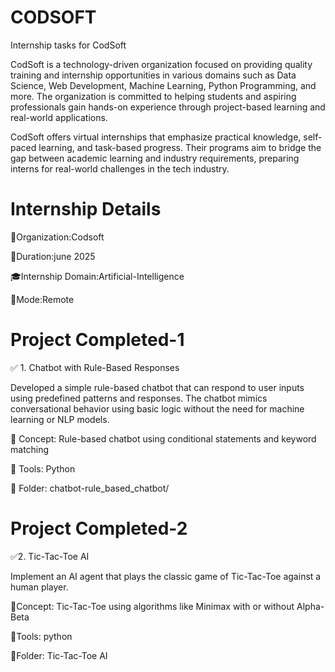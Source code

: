 # CODSOFT
Internship tasks for CodSoft

CodSoft is a technology-driven organization focused on providing quality training and internship opportunities in various domains such as Data Science, Web Development, Machine Learning, Python Programming, and more. The organization is committed to helping students and aspiring professionals gain hands-on experience through project-based learning and real-world applications.

CodSoft offers virtual internships that emphasize practical knowledge, self-paced learning, and task-based progress. Their programs aim to bridge the gap between academic learning and industry requirements, preparing interns for real-world challenges in the tech industry.
# Internship Details
💼Organization:Codsoft

📅Duration:june 2025

🎓Internship Domain:Artificial-Intelligence

📍Mode:Remote
# Project Completed-1
✅ 1. Chatbot with Rule-Based Responses

Developed a simple rule-based chatbot that can respond to user inputs using predefined patterns and responses. The chatbot mimics conversational behavior using basic logic without the need for machine learning or NLP models.

📁 Concept: Rule-based chatbot using conditional statements and keyword matching

🔧 Tools: Python

📂 Folder: chatbot-rule_based_chatbot/

# Project Completed-2

✅2. Tic-Tac-Toe AI

Implement an AI agent that plays the classic game of Tic-Tac-Toe against a human player.

📁Concept: Tic-Tac-Toe using algorithms like Minimax with or without Alpha-Beta 

🔧Tools: python

📂Folder: Tic-Tac-Toe AI

